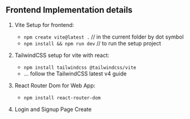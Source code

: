 ## Frontend Implementation details

1. Vite Setup for frontend:

   - `npm create vite@latest .` // in the current folder by dot symbol
   - `npm install && npm run dev` // to run the setup project

2. TailwindCSS setup for vite with react:

   - `npm install tailwindcss @tailwindcss/vite`
   - … follow the TailwindCSS latest v4 guide

3. React Router Dom for Web App:

   - `npm install react-router-dom`

4. Login and Signup Page Create
